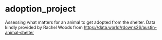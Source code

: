 # adoption_project
 Assessing what matters for an animal to get adopted from the shelter. Data kindly provided by Rachel Woods from https://data.world/rdowns26/austin-animal-shelter 
